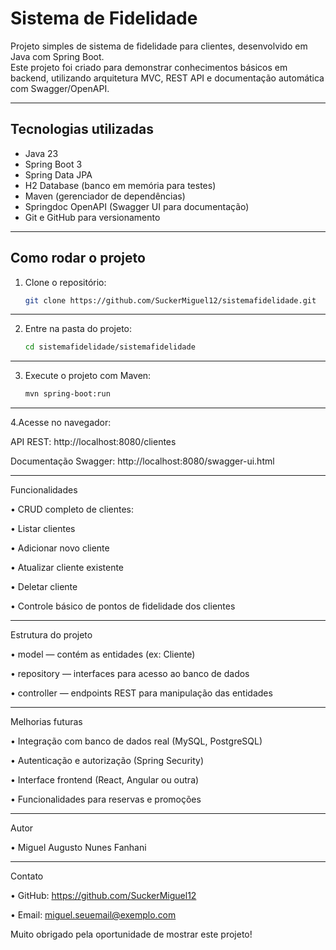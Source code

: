 # Sistema de Fidelidade

Projeto simples de sistema de fidelidade para clientes, desenvolvido em Java com Spring Boot.  
Este projeto foi criado para demonstrar conhecimentos básicos em backend, utilizando arquitetura MVC, REST API e documentação automática com Swagger/OpenAPI.

---

## Tecnologias utilizadas

- Java 23  
- Spring Boot 3  
- Spring Data JPA  
- H2 Database (banco em memória para testes)  
- Maven (gerenciador de dependências)  
- Springdoc OpenAPI (Swagger UI para documentação)  
- Git e GitHub para versionamento  

---

## Como rodar o projeto

1. Clone o repositório:  
   ```bash
   git clone https://github.com/SuckerMiguel12/sistemafidelidade.git

---

2. Entre na pasta do projeto:
   ```bash
   cd sistemafidelidade/sistemafidelidade

---

3. Execute o projeto com Maven:
   ```bash
   mvn spring-boot:run 

---

4.Acesse no navegador:
   
   API REST: http://localhost:8080/clientes
   
   Documentação Swagger: http://localhost:8080/swagger-ui.html

---

Funcionalidades

• CRUD completo de clientes:

• Listar clientes

• Adicionar novo cliente

• Atualizar cliente existente

• Deletar cliente

• Controle básico de pontos de fidelidade dos clientes

---

Estrutura do projeto

• model — contém as entidades (ex: Cliente)

• repository — interfaces para acesso ao banco de dados

• controller — endpoints REST para manipulação das entidades

---


Melhorias futuras

• Integração com banco de dados real (MySQL, PostgreSQL)

• Autenticação e autorização (Spring Security)

• Interface frontend (React, Angular ou outra)

• Funcionalidades para reservas e promoções

---

Autor

• Miguel Augusto Nunes Fanhani

---

Contato

• GitHub: https://github.com/SuckerMiguel12

• Email: miguel.seuemail@exemplo.com

Muito obrigado pela oportunidade de mostrar este projeto!
